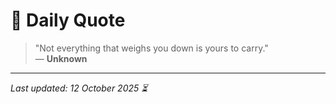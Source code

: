 # 📜 Daily Quote

> "Not everything that weighs you down is yours to carry."  
> — **Unknown**

---

_Last updated: 12 October 2025 ⏳_
